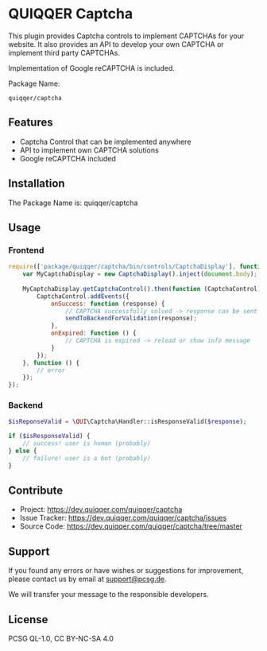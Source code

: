 QUIQQER Captcha
========

This plugin provides Captcha controls to implement CAPTCHAs for your website. It also provides an API
to develop your own CAPTCHA or implement third party CAPTCHAs.

Implementation of Google reCAPTCHA is included.

Package Name:

    quiqqer/captcha


Features
--------
* Captcha Control that can be implemented anywhere
* API to implement own CAPTCHA solutions
* Google reCAPTCHA included

Installation
------------
The Package Name is: quiqqer/captcha

Usage
----------
### Frontend
```js
require(['package/quiqqer/captcha/bin/controls/CaptchaDisplay'], function(CaptchaDisplay) {
    var MyCaptchaDisplay = new CaptchaDisplay().inject(document.body);
    
    MyCaptchaDisplay.getCaptchaControl().then(function (CaptchaControl) {
        CaptchaControl.addEvents({
            onSuccess: function (response) {
                // CAPTCHA successfully solved -> response can be sent to backend for validation
                sendToBackendForValidation(response);
            },
            onExpired: function () {
                // CAPTCHA is expired -> reload or show info message
            }
        });
    }, function () {
        // error
    });
});
```

### Backend
```php
$isReponseValid = \QUI\Captcha\Handler::isResponseValid($response);

if ($isResponseValid) {
    // success! user is human (probably)
} else {
    // failure! user is a bot (probably)
}
```

Contribute
----------
- Project: https://dev.quiqqer.com/quiqqer/captcha
- Issue Tracker: https://dev.quiqqer.com/quiqqer/captcha/issues
- Source Code: https://dev.quiqqer.com/quiqqer/captcha/tree/master

Support
-------
If you found any errors or have wishes or suggestions for improvement,
please contact us by email at support@pcsg.de.

We will transfer your message to the responsible developers.

License
-------
PCSG QL-1.0, CC BY-NC-SA 4.0